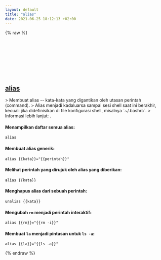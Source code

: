 ```yaml
---
layout: default
title: "alias"
date: 2021-06-25 18:12:13 +02:00
---
```

{% raw %}
<h2 id="alias">
  <a href="/id/common/alias.html">alias</a> <a href="#alias"><svg class="icon">
    <use href="/assets/images/unicode_sprite.svg#link" />
  </svg></a>
</h2>
> Membuat alias -- kata-kata yang digantikan oleh utasan perintah (command).
> Alias menjadi kadaluarsa sampai sesi shell saat ini berakhir, kecuali jika didefinisikan di file konfigurasi shell, misalnya `~/.bashrc`.
> Informasi lebih lanjut: <https://tldp.org/LDP/abs/html/aliases.html>.

#### Menampilkan daftar semua alias:
```shell
alias
```
#### Membuat alias generik:
```shell
alias {{kata}}="{{perintah}}"
```
#### Melihat perintah yang dirujuk oleh alias yang diberikan:
```shell
alias {{kata}}
```
#### Menghapus alias dari sebuah perintah:
```shell
unalias {{kata}}
```
#### Mengubah `rm` menjadi perintah interaktif:
```shell
alias {{rm}}="{{rm -i}}"
```
#### Membuat `la` menjadi pintasan untuk `ls -a`:
```shell
alias {{la}}="{{ls -a}}"
```
{% endraw %}